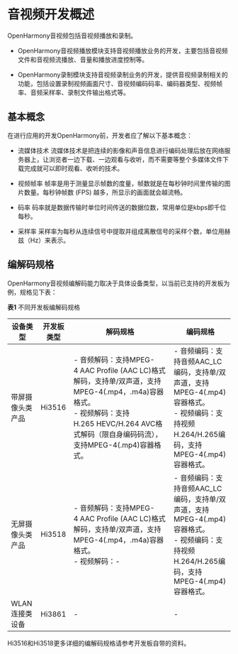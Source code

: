 # 音视频开发概述


OpenHarmony音视频包括音视频播放和录制。


- OpenHarmony音视频播放模块支持音视频播放业务的开发，主要包括音视频文件和音视频流播放、音量和播放进度控制等。

- OpenHarmony录制模块支持音视频录制业务的开发，提供音视频录制相关的功能，包括设置录制视频画面尺寸、音视频编码码率、编码器类型、视频帧率、音频采样率、录制文件输出格式等。


## 基本概念

在进行应用的开发OpenHarmony前，开发者应了解以下基本概念：

- 流媒体技术
  流媒体技术是把连续的影像和声音信息进行编码处理后放在网络服务器上，让浏览者一边下载、一边观看与收听，而不需要等整个多媒体文件下载完成就可以即时观看、收听的技术。

- 视频帧率
  帧率是用于测量显示帧数的度量，帧数就是在每秒钟时间里传输的图片数量。每秒钟帧数 (FPS) 越多，所显示的画面就会越流畅。

- 码率
  码率就是数据传输时单位时间传送的数据位数，常用单位是kbps即千位每秒。

- 采样率
  采样率为每秒从连续信号中提取并组成离散信号的采样个数，单位用赫兹（Hz）来表示。


## 编解码规格

OpenHarmony音视频编解码能力取决于具体设备类型，以当前已支持的开发板为例，规格见下表：

  **表1** 不同开发板编解码规格

| 设备类型 | 开发板类型 | 解码规格 | 编码规格 | 
| -------- | -------- | -------- | -------- |
| 带屏摄像头类产品 | Hi3516 | -&nbsp;音频解码：支持MPEG-4&nbsp;AAC&nbsp;Profile&nbsp;(AAC&nbsp;LC)格式解码，支持单/双声道，支持MPEG-4(.mp4，.m4a)容器格式。<br/>-&nbsp;视频解码：支持H.265&nbsp;HEVC/H.264&nbsp;AVC格式解码（限自身编码码流），支持MPEG-4(.mp4)容器格式。 | -&nbsp;音频编码：支持音频AAC_LC编码，支持单/双声道，支持MPEG-4(.mp4)容器格式。<br/>-&nbsp;视频编码：支持视频H.264/H.265编码，支持MPEG-4(.mp4)容器格式。 | 
| 无屏摄像头类产品 | Hi3518 | -&nbsp;音频解码：支持MPEG-4&nbsp;AAC&nbsp;Profile&nbsp;(AAC&nbsp;LC)格式解码，支持单/双声道，支持MPEG-4(.mp4，.m4a)容器格式。<br/>-&nbsp;视频解码：- | -&nbsp;音频编码：支持音频AAC_LC编码，支持单/双声道，支持MPEG-4(.mp4)容器格式。<br/>-&nbsp;视频编码：支持视频H.264/H.265编码，支持MPEG-4(.mp4)容器格式。 | 
| WLAN连接类设备 | Hi3861 | - | - | 

Hi3516和Hi3518更多详细的编解码规格请参考开发板自带的资料。
